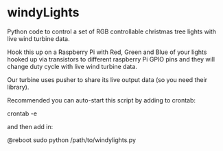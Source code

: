 windyLights
=========

Python code to control a set of RGB controllable christmas tree lights with live wind turbine data.

Hook this up on a Raspberry Pi with Red, Green and Blue of your lights hooked up via transistors to different raspberry Pi GPIO pins and they will change duty cycle with live wind turbine data.

Our turbine uses pusher to share its live output data (so you need their library).

Recommended you can auto-start this script by adding to crontab:

crontab -e

and then add in:

@reboot sudo python /path/to/windylights.py